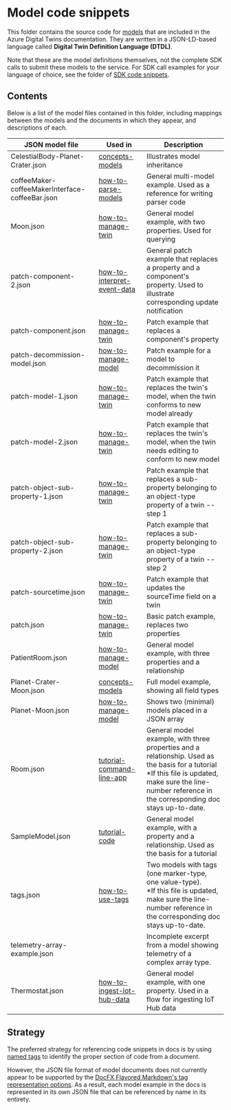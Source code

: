 # Model code snippets

This folder contains the source code for [models](https://docs.microsoft.com/azure/digital-twins/concepts-models) that are included in the Azure Digital Twins documentation. They are written in a JSON-LD-based language called **Digital Twin Definition Language (DTDL)**. 

Note that these are the model definitions themselves, not the complete SDK calls to submit these models to the service. For SDK call examples for your language of choice, see the folder of [SDK code snippets](/sdks).

## Contents

Below is a list of the model files contained in this folder, including mappings between the models and the documents in which they appear, and descriptions of each.

| JSON model file | Used in | Description
| --- | --- | --- |
| CelestialBody-Planet-Crater.json | [concepts-models](https://docs.microsoft.com/azure/digital-twins/concepts-models) | Illustrates model inheritance |
| coffeeMaker-coffeeMakerInterface-coffeeBar.json | [how-to-parse-models](https://docs.microsoft.com/azure/digital-twins/how-to-parse-models) | General multi-model example. Used as a reference for writing parser code |
| Moon.json | [how-to-manage-twin](https://docs.microsoft.com/azure/digital-twins/how-to-manage-twin) | General model example, with two properties. Used for querying |
| patch-component-2.json | [how-to-interpret-event-data](https://docs.microsoft.com/azure/digital-twins/how-to-interpret-event-data) | General patch example that replaces a property and a component's property. Used to illustrate corresponding update notification |
| patch-component.json | [how-to-manage-twin](https://docs.microsoft.com/azure/digital-twins/how-to-manage-twin) | Patch example that replaces a component's property |
| patch-decommission-model.json | [how-to-manage-model](https://docs.microsoft.com/azure/digital-twins/how-to-manage-twin) | Patch example for a model to decommission it |
| patch-model-1.json | [how-to-manage-twin](https://docs.microsoft.com/azure/digital-twins/how-to-manage-twin) | Patch example that replaces the twin's model, when the twin conforms to new model already |
| patch-model-2.json | [how-to-manage-twin](https://docs.microsoft.com/azure/digital-twins/how-to-manage-twin) | Patch example that replaces the twin's model, when the twin needs editing to conform to new model |
| patch-object-sub-property-1.json | [how-to-manage-twin](https://docs.microsoft.com/azure/digital-twins/how-to-manage-twin) | Patch example that replaces a sub-property belonging to an object-type property of a twin -- step 1 |
| patch-object-sub-property-2.json | [how-to-manage-twin](https://docs.microsoft.com/azure/digital-twins/how-to-manage-twin) | Patch example that replaces a sub-property belonging to an object-type property of a twin -- step 2 |
| patch-sourcetime.json | [how-to-manage-twin](https://docs.microsoft.com/azure/digital-twins/how-to-manage-twin) | Patch example that updates the sourceTime field on a twin |
| patch.json | [how-to-manage-twin](https://docs.microsoft.com/azure/digital-twins/how-to-manage-twin) | Basic patch example, replaces two properties |
| PatientRoom.json | [how-to-manage-model](https://docs.microsoft.com/azure/digital-twins/how-to-manage-model) | General model example, with three properties and a relationship |
| Planet-Crater-Moon.json | [concepts-models](https://docs.microsoft.com/azure/digital-twins/concepts-models) | Full model example, showing all field types |
| Planet-Moon.json | [how-to-manage-model](https://docs.microsoft.com/azure/digital-twins/how-to-manage-model) | Shows two (minimal) models placed in a JSON array |
| Room.json | [tutorial-command-line-app](https://docs.microsoft.com/azure/digital-twins/tutorial-command-line-app) | General model example, with three properties and a relationship. Used as the basis for a tutorial<br>*If this file is updated, make sure the line-number reference in the corresponding doc stays up-to-date. |
| SampleModel.json | [tutorial-code](https://docs.microsoft.com/azure/digital-twins/tutorial-code) | General model example, with a property and a relationship. Used as the basis for a tutorial |
| tags.json | [how-to-use-tags](https://docs.microsoft.com/azure/digital-twins/how-to-use-tags) | Two models with tags (one marker-type, one value-type).<br>*If this file is updated, make sure the line-number reference in the corresponding doc stays up-to-date. |
| telemetry-array-example.json |  | Incomplete excerpt from a model showing telemetry of a complex array type. |
| Thermostat.json | [how-to-ingest-iot-hub-data](https://docs.microsoft.com/azure/digital-twins/how-to-ingest-iot-hub-data) | General model example, with one property. Used in a flow for ingesting IoT Hub data |

## Strategy

The preferred strategy for referencing code snippets in docs is by using [named tags](https://review.docs.microsoft.com/help/contribute/code-in-docs?branch=master#named-snippet) to identify the proper section of code from a document.

However, the JSON file format of model documents does not currently appear to be supported by the [DocFX Flavored Markdown's tag representation options](https://dotnet.github.io/docfx/spec/docfx_flavored_markdown.html#tag-name-representation-in-code-snippet-source-file). As a result, each model example in the docs is represented in its own JSON file that can be referenced by name in its entirety.
